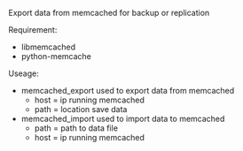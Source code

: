 Export data from memcached for backup or replication

Requirement:
- libmemcached
- python-memcache

Useage:
- memcached_export used to export data from memcached
    + host = ip running memcached
    + path = location save data
- memcached_import used to import data to memcached
    + path = path to data file
    + host = ip running memcached
